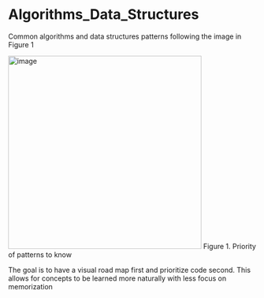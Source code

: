 # Algorithms_Data_Structures
Common algorithms and data structures patterns following the image in Figure 1

<img width="392" alt="image" src="https://user-images.githubusercontent.com/104261994/175463127-4ae7ab63-425c-4a38-9001-36623b9fb2b7.png">
Figure 1. Priority of patterns to know


The goal is to have a visual road map first and prioritize code second. This allows for concepts to be learned more naturally with less focus on memorization
